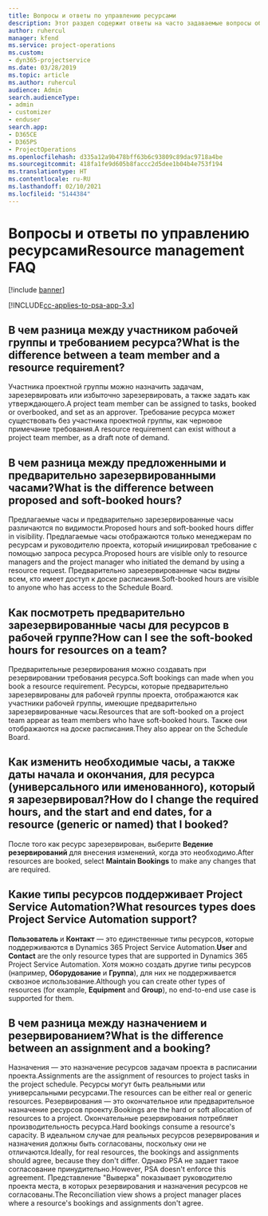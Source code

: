 ```yaml
---
title: Вопросы и ответы по управлению ресурсами
description: Этот раздел содержит ответы на часто задаваемые вопросы об управлении ресурсами.
author: ruhercul
manager: kfend
ms.service: project-operations
ms.custom:
- dyn365-projectservice
ms.date: 03/28/2019
ms.topic: article
ms.author: ruhercul
audience: Admin
search.audienceType:
- admin
- customizer
- enduser
search.app:
- D365CE
- D365PS
- ProjectOperations
ms.openlocfilehash: d335a12a9b478bff63b6c93809c89dac9718a4be
ms.sourcegitcommit: 418fa1fe9d605b8faccc2d5dee1b04b4e753f194
ms.translationtype: HT
ms.contentlocale: ru-RU
ms.lasthandoff: 02/10/2021
ms.locfileid: "5144384"
---
```

# <a name="resource-management-faq"></a><span data-ttu-id="040c2-103">Вопросы и ответы по управлению ресурсами</span><span class="sxs-lookup"><span data-stu-id="040c2-103">Resource management FAQ</span></span>

[!include [banner](../includes/psa-now-project-operations.md)]

[!INCLUDE[cc-applies-to-psa-app-3.x](../includes/cc-applies-to-psa-app-3x.md)]

## <a name="what-is-the-difference-between-a-team-member-and-a-resource-requirement"></a><span data-ttu-id="040c2-104">В чем разница между участником рабочей группы и требованием ресурса?</span><span class="sxs-lookup"><span data-stu-id="040c2-104">What is the difference between a team member and a resource requirement?</span></span>

<span data-ttu-id="040c2-105">Участника проектной группы можно назначить задачам, зарезервировать или избыточно зарезервировать, а также задать как утверждающего.</span><span class="sxs-lookup"><span data-stu-id="040c2-105">A project team member can be assigned to tasks, booked or overbooked, and set as an approver.</span></span> <span data-ttu-id="040c2-106">Требование ресурса может существовать без участника проектной группы, как черновое примечание требования.</span><span class="sxs-lookup"><span data-stu-id="040c2-106">A resource requirement can exist without a project team member, as a draft note of demand.</span></span> 

## <a name="what-is-the-difference-between-proposed-and-soft-booked-hours"></a><span data-ttu-id="040c2-107">В чем разница между предложенными и предварительно зарезервированными часами?</span><span class="sxs-lookup"><span data-stu-id="040c2-107">What is the difference between proposed and soft-booked hours?</span></span>

<span data-ttu-id="040c2-108">Предлагаемые часы и предварительно зарезервированные часы различаются по видимости.</span><span class="sxs-lookup"><span data-stu-id="040c2-108">Proposed hours and soft-booked hours differ in visibility.</span></span> <span data-ttu-id="040c2-109">Предлагаемые часы отображаются только менеджерам по ресурсам и руководителю проекта, который инициировал требование с помощью запроса ресурса.</span><span class="sxs-lookup"><span data-stu-id="040c2-109">Proposed hours are visible only to resource managers and the project manager who initiated the demand by using a resource request.</span></span> <span data-ttu-id="040c2-110">Предварительно зарезервированные часы видны всем, кто имеет доступ к доске расписания.</span><span class="sxs-lookup"><span data-stu-id="040c2-110">Soft-booked hours are visible to anyone who has access to the Schedule Board.</span></span>

## <a name="how-can-i-see-the-soft-booked-hours-for-resources-on-a-team"></a><span data-ttu-id="040c2-111">Как посмотреть предварительно зарезервированные часы для ресурсов в рабочей группе?</span><span class="sxs-lookup"><span data-stu-id="040c2-111">How can I see the soft-booked hours for resources on a team?</span></span>

<span data-ttu-id="040c2-112">Предварительные резервирования можно создавать при резервировании требования ресурса.</span><span class="sxs-lookup"><span data-stu-id="040c2-112">Soft bookings can made when you book a resource requirement.</span></span> <span data-ttu-id="040c2-113">Ресурсы, которые предварительно зарезервированы для рабочей группы проекта, отображаются как участники рабочей группы, имеющие предварительно зарезервированные часы.</span><span class="sxs-lookup"><span data-stu-id="040c2-113">Resources that are soft-booked on a project team appear as team members who have soft-booked hours.</span></span> <span data-ttu-id="040c2-114">Также они отображаются на доске расписания.</span><span class="sxs-lookup"><span data-stu-id="040c2-114">They also appear on the Schedule Board.</span></span>

## <a name="how-do-i-change-the-required-hours-and-the-start-and-end-dates-for-a-resource-generic-or-named-that-i-booked"></a><span data-ttu-id="040c2-115">Как изменить необходимые часы, а также даты начала и окончания, для ресурса (универсального или именованного), который я зарезервировал?</span><span class="sxs-lookup"><span data-stu-id="040c2-115">How do I change the required hours, and the start and end dates, for a resource (generic or named) that I booked?</span></span>

<span data-ttu-id="040c2-116">После того как ресурс зарезервирован, выберите **Ведение резервирований** для внесения изменений, когда это необходимо.</span><span class="sxs-lookup"><span data-stu-id="040c2-116">After resources are booked, select **Maintain Bookings** to make any changes that are required.</span></span>

## <a name="what-resources-types-does-project-service-automation-support"></a><span data-ttu-id="040c2-117">Какие типы ресурсов поддерживает Project Service Automation?</span><span class="sxs-lookup"><span data-stu-id="040c2-117">What resources types does Project Service Automation support?</span></span>

<span data-ttu-id="040c2-118">**Пользователь** и **Контакт** — это единственные типы ресурсов, которые поддерживаются в Dynamics 365 Project Service Automation.</span><span class="sxs-lookup"><span data-stu-id="040c2-118">**User** and **Contact** are the only resource types that are supported in Dynamics 365 Project Service Automation.</span></span> <span data-ttu-id="040c2-119">Хотя можно создать другие типы ресурсов (например, **Оборудование** и **Группа**), для них не поддерживается сквозное использование.</span><span class="sxs-lookup"><span data-stu-id="040c2-119">Although you can create other types of resources (for example, **Equipment** and **Group**), no end-to-end use case is supported for them.</span></span>

## <a name="what-is-the-difference-between-an-assignment-and-a-booking"></a><span data-ttu-id="040c2-120">В чем разница между назначением и резервированием?</span><span class="sxs-lookup"><span data-stu-id="040c2-120">What is the difference between an assignment and a booking?</span></span>

<span data-ttu-id="040c2-121">Назначения — это назначение ресурсов задачам проекта в расписании проекта.</span><span class="sxs-lookup"><span data-stu-id="040c2-121">Assignments are the assignment of resources to project tasks in the project schedule.</span></span> <span data-ttu-id="040c2-122">Ресурсы могут быть реальными или универсальными ресурсами.</span><span class="sxs-lookup"><span data-stu-id="040c2-122">The resources can be either real or generic resources.</span></span> <span data-ttu-id="040c2-123">Резервирования — это окончательное или предварительное назначение ресурсов проекту.</span><span class="sxs-lookup"><span data-stu-id="040c2-123">Bookings are the hard or soft allocation of resources to a project.</span></span> <span data-ttu-id="040c2-124">Окончательные резервирования потребляет производительность ресурса.</span><span class="sxs-lookup"><span data-stu-id="040c2-124">Hard bookings consume a resource's capacity.</span></span> <span data-ttu-id="040c2-125">В идеальном случае для реальных ресурсов резервирования и назначения должны быть согласованы, поскольку они не отличаются.</span><span class="sxs-lookup"><span data-stu-id="040c2-125">Ideally, for real resources, the bookings and assignments should agree, because they don't differ.</span></span> <span data-ttu-id="040c2-126">Однако PSA не задает такое согласование принудительно.</span><span class="sxs-lookup"><span data-stu-id="040c2-126">However, PSA doesn't enforce this agreement.</span></span> <span data-ttu-id="040c2-127">Представление "Выверка" показывает руководителю проекта места, в которых резервирования и назначения ресурсов не согласованы.</span><span class="sxs-lookup"><span data-stu-id="040c2-127">The Reconciliation view shows a project manager places where a resource's bookings and assignments don't agree.</span></span>
